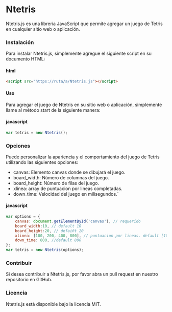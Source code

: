 # Ntetris

Ntetris.js es una librería JavaScript que permite agregar un juego de Tetris en cualquier sitio web o aplicación.

### Instalación
Para instalar Ntetris.js, simplemente agregue el siguiente script en su documento HTML:

#### html
```html
<script src="https://ruta/a/Ntetris.js"></script>
```

#### Uso
Para agregar el juego de Ntetris en su sitio web o aplicación, simplemente llame al método start de la siguiente manera:
#### javascript
```javascript
var tetris = new Ntetris();
```

### Opciones
Puede personalizar la apariencia y el comportamiento del juego de Tetris utilizando las siguientes opciones:

- canvas: Elemento canvas donde se dibujará el juego.
- board_width: Número de columnas del juego.
- board_height: Número de filas del juego.
- xlinea: array de puntuacion por lineas completadas.
- down_time: Velocidad del juego en milisegundos.`
#### javascript

```javascript
var options = {
    canvas: document.getElementById('canvas'), // requerido
    board_width:10, // default 10
    board_height:20, // defaiñt 20
    xlinea: [100, 200, 400, 800], // puntuacion por lineas. default [100, 200, 400, 800]
    down_time: 800, //default 800
};
var tetris = new Ntetris(options);
```


### Contribuir
Si desea contribuir a Ntetris.js, por favor abra un pull request en nuestro repositorio en GitHub.

### Licencia
Ntetris.js está disponible bajo la licencia MIT.